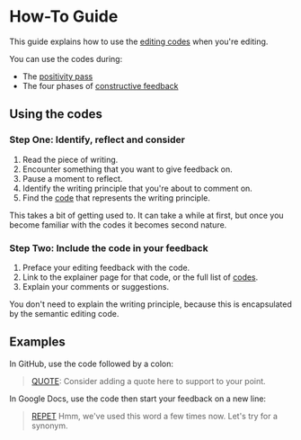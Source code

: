 # How-To Guide

This guide explains how to use the [editing codes](codes.md) when you're editing.

You can use the codes during:

* The [positivity pass](positivity-pass.md)
* The four phases of [constructive feedback](phases.md)

## Using the codes

### Step One: Identify, reflect and consider

1. Read the piece of writing. 
2. Encounter something that you want to give feedback on.
3. Pause a moment to reflect.
4. Identify the writing principle that you're about to comment on.
5. Find the [code](codes.md) that represents the writing principle.

This takes a bit of getting used to. It can take a while at first, but once you become familiar with the codes it becomes second nature.

### Step Two: Include the code in your feedback

1. Preface your editing feedback with the code. 
2. Link to the explainer page for that code, or the full list of [codes](codes.md).
3. Explain your comments or suggestions. 

You don't need to explain the writing principle, because this is encapsulated by the semantic editing code. 

## Examples

In GitHub, use the code followed by a colon:

> [QUOTE](flow-and-sections/quote.md): Consider adding a quote here to support to your point.

In Google Docs, use the code then start your feedback on a new line:

>  [REPET](style-and-phrasing/repet.md)
>  Hmm, we've used this word a few times now. Let's try for a synonym.
